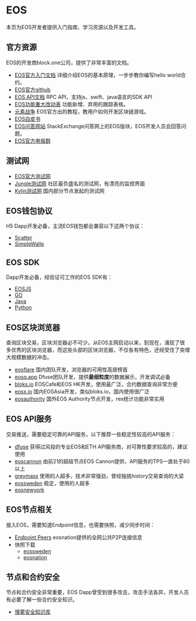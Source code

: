 # EOS

本页为EOS开发者提供入门指南、学习资源以及开发工具。

## 官方资源 <a id="getting-started"></a>

EOS的开发商block.one公司，提供了非常丰富的文档。

* [EOS官方入门文档](https://developers.eos.io/welcome/latest/getting-started/index)  详细介绍EOS的基本原理，一步步教你编写hello world合约。
* [EOS官方github](https://github.com/EOSIO)
* [EOS API文档](https://developers.eos.io/welcome/latest/reference/index)  RPC API，支持js、swift、java语言的SDK API
* [EOS功能重大改动表](https://github.com/EOSIO/eos/issues/7597) 功能新增、弃用的跟踪表格。
* [元素战争](https://battles.eos.io/)   EOS官方出的教程，教用户如何开发区块链游戏。
* [EOS白皮书](https://github.com/EOSIO/Documentation/blob/master/TechnicalWhitePaper.md)
* [EOS问答网站](https://eosio.stackexchange.com/)    StackExchange问答网上的EOS版块，EOS开发人员会回答问题。
* [EOS官方电报群](https://t.me/joinchat/EaEnSUPktgfoI-XPfMYtcQ) 

## 测试网 <a id="getting-started"></a>

* [EOS官方测试网](https://testnet.eos.io/)  
* [Jungle测试网](http://monitor.jungletestnet.io/#home)  社区最负盛名的测试网，有漂亮的监控界面
* [Kylin测试网](https://www.cryptokylin.io/)     国内部分节点发起的测试网

## EOS钱包协议 <a id="getting-started"></a>

H5 Dapp开发必备，主流EOS钱包都会兼容以下这两个协议：

* [Scatter](https://get-scatter.com/docs/getting-started)
* [SimpleWalle](https://github.com/southex/SimpleWallet/blob/master/README.md)

## EOS SDK <a id="getting-started"></a>

Dapp开发必备，经验证可工作的EOS SDK有：

* [EOSJS](https://github.com/EOSIO/eosjs)
* [GO](https://github.com/eoscanada/eos-go)
* [Java](https://github.com/TopiaCoin/EOSRPCAdapter-Java)
* [Python](https://github.com/eosnewyork/eospy)

## EOS区块浏览器

查询区块交易，区块浏览器必不可少。从EOS主网启动以来，到现在，涌现了很多优秀的区块浏览器，而这些头部的区块浏览器，不仅各有特色，还经受住了突增大规模数据的冲击。

* [eosflare](https://eosflare.io/)  国内团队开发，浏览器的可用性高居榜首
* [eosq.app](https://eosq.app) Dfuse团队开发，提供**最细粒度**的数据展示，开发调试必备
* [bloks.io](https://bloks.io/)  EOSCafe和EOS HK开发，使用最广泛，合约数据查询非常方便
* [eosx.io](https://eosx.io)   国内EOSAsia开发，类似bloks.io，国内使用很广泛
* [eosauthority](https://eosauthority.com/)  国外EOS Authority节点开发，rex统计功能非常实用 

## EOS API服务

交易推送，需要稳定可靠的API服务，以下推荐一些稳定性较高的API服务：

* [dfuse](https://www.dfuse.io/zh/%E4%B8%BB%E9%A1%B5)  获得过风投的专业EOS和ETH API服务商，对可靠性要求较高的，建议使用
* [eoscannon](https://mainnet.eoscannon.io)  由前21的超级节点EOS Cannon提供，API服务的TPS一直处于80以上
* [greymass](https://eos.greymass.com)    使用的人超多，技术非常强劲，曾经独挑history交易查询的大梁
* [eossweden](https://api.eossweden.se) 稳定，使用的人超多
* [eosnewyork](https://api.eosnewyork.io)  

## EOS节点相关

接入EOS，需要知道Endpoint信息，也需要快照，减少同步时间：

* [Endpoint Peers](https://validate.eosnation.io/eos/reports/config.html)  eosnation提供的全网公共P2P连接信息
* 快照下载
  * [eossweden](http://snapshots.eossweden.org/)
  * [eosnation](https://snapshots.eosnation.io/)

## 节点和合约安全

节点和合约安全非常重要，EOS Dapp曾受到很多攻击，攻击手法各异，开发人员有必要了解一些合约安全知识。

* [慢雾安全知识库](https://github.com/slowmist/Knowledge-Base)

